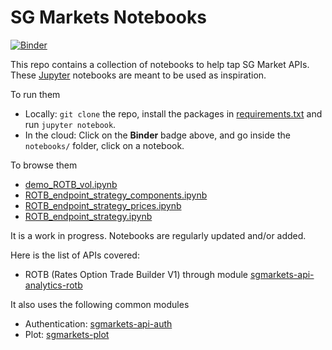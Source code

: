 # SG Markets Notebooks

[![Binder](https://mybinder.org/badge.svg)](https://mybinder.org/v2/gh/sgmarkets/sgmarkets-notebooks/master)

This repo contains a collection of notebooks to help tap SG Market APIs.  
These [Jupyter](http://jupyter.org/) notebooks are meant to be used as inspiration.  

To run them
+ Locally: `git clone` the repo, install the packages in [requirements.txt](requirements.txt) and run `jupyter notebook`.
+ In the cloud: Click on the **Binder** badge above, and go inside the `notebooks/` folder, click on a notebook.  

To browse them
+ [demo_ROTB_vol.ipynb](http://nbviewer.jupyter.org/github/sgmarkets/sgmarkets-notebooks/blob/master/notebooks/demo_ROTB_vol.ipynb)
+ [ROTB_endpoint_strategy_components.ipynb](http://nbviewer.jupyter.org/github/sgmarkets/sgmarkets-notebooks/blob/master/notebooks/ROTB_endpoint_strategy_components.ipynb)
+ [ROTB_endpoint_strategy_prices.ipynb](http://nbviewer.jupyter.org/github/sgmarkets/sgmarkets-notebooks/blob/master/notebooks/ROTB_endpoint_strategy_prices.ipynb)
+ [ROTB_endpoint_strategy.ipynb](http://nbviewer.jupyter.org/github/sgmarkets/sgmarkets-notebooks/blob/master/notebooks/ROTB_endpoint_strategy.ipynb)

It is a work in progress. Notebooks are regularly updated and/or added.  

Here is the list of APIs covered:
+ ROTB (Rates Option Trade Builder V1) through module [sgmarkets-api-analytics-rotb](https://gitlab.com/sgmarkets/sgmarkets-api-analytics-rotb)


It also uses the following common modules
+ Authentication: [sgmarkets-api-auth](https://gitlab.com/sgmarkets/sgmarkets-api-auth)
+ Plot: [sgmarkets-plot](https://gitlab.com/sgmarkets/sgmarkets-plot)
